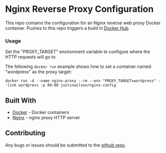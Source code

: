 # Nginx Reverse Proxy Configuration

This repo contains the configuration for an Nginx reverse web proxy Docker container. Pushes to this repo triggers a build in [Docker Hub](https://hub.docker.com/repository/docker/justinwilson/nginx-config).

### Usage

Set the "PROXY_TARGET" environment variable to configure where the HTTP requests will go to.

The following `docker run` example shows how to set a container named "wordpress" as the proxy target:

```
docker run -d --name nginx-proxy --rm --env "PROXY_TARGET=wordpress" --link wordpress -p 80:80 justinwilson/nginx-config
```

## Built With

* [Docker](https://www.docker.com/) - Docker containers
* [Nginx](http://nginx.org/) - nginx proxy HTTP server

## Contributing

Any bugs or issues should be submitted to the [github repo](https://github.com/sudo-justinwilson/nginx-config/).
